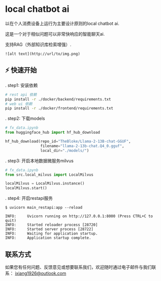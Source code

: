 # local chatbot ai

以在个人消费设备上运行为主要设计原则的local chatbot ai.

这是一个对于相似问题可以非常快响应的智能聊天ai.

支持RAG（外部知识库检索增强）.

```
![alt text](http://url/to/img.png)
```


## ⚡️ 快速开始

. step1: 安装依赖

```bash
# rest api 依赖
pip install -r ./docker/backend/requirements.txt
# web ui 依赖
pip install -r ./docker/frontend/requirements.txt
```

. step2: 下载models

```python
# fx_data.ipynb
from huggingface_hub import hf_hub_download

hf_hub_download(repo_id="TheBloke/Llama-2-13B-chat-GGUF",
                filename="llama-2-13b-chat.Q4_0.gguf",
                local_dir="./models/")

```

. step3: 开启本地数据微服务milvus

```python
# fx_data.ipynb
from src.local_milvus import LocalMilvus

localMilvus = LocalMilvus.instance()
localMilvus.start()
```

. step4: 开启restapi服务

```shell
$ uvicorn main_restapi:app --reload

INFO:     Uvicorn running on http://127.0.0.1:8000 (Press CTRL+C to quit)
INFO:     Started reloader process [28720]
INFO:     Started server process [28722]
INFO:     Waiting for application startup.
INFO:     Application startup complete.
```

## 联系方式

如果您有任何问题、反馈意见或想要联系我们，欢迎随时通过电子邮件与我们联系： [ixiang1926@outlook.com](mailto:ixiang1926@outlook.com)
